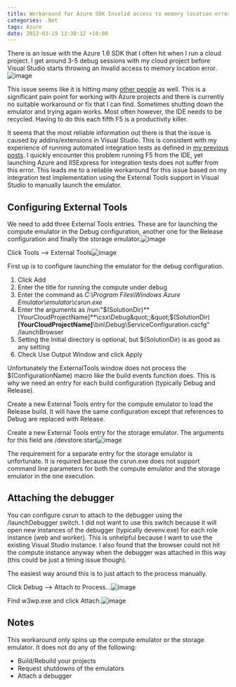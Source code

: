 ```yaml
---
title: Workaround for Azure SDK Invalid access to memory location error
categories: .Net
tags: Azure
date: 2012-03-19 13:38:12 +10:00
---
```


There is an issue with the Azure 1.6 SDK that I often hit when I run a cloud project. I get around 3-5 debug sessions with my cloud project before Visual Studio starts throwing an Invalid access to memory location error.![image][0]

This issue seems like it is hitting many [other people][1] as well. This is a significant pain point for working with Azure projects and there is currently no suitable workaround or fix that I can find. Sometimes shutting down the emulator and trying again works. Most often however, the IDE needs to be recycled. Having to do this each fifth F5 is a productivity killer.

<!--more-->

It seems that the most reliable information out there is that the issue is caused by addins/extensions in Visual Studio. This is consistent with my experience of running automated integration tests as defined in [my previous posts][2]. I quickly encounter this problem running F5 from the IDE, yet launching Azure and IISExpress for integration tests does not suffer from this error. This leads me to a reliable workaround for this issue based on my integration test implementation using the External Tools support in Visual Studio to manually launch the emulator. 

## Configuring External Tools

We need to add three External Tools entries. These are for launching the compute emulator in the Debug configuration, another one for the Release configuration and finally the storage emulator.![image][3]

Click Tools –&gt; External Tools![image][4]

First up is to configure launching the emulator for the debug configuration.

1. Click Add
1. Enter the title for running the compute under debug
1. Enter the command as _C:\Program Files\Windows Azure Emulator\emulator\csrun.exe_
1. Enter the arguments as /run:&quot;$(SolutionDir)**[YourCloudProjectName]**\csx\Debug&quot;;&quot;$(SolutionDir)**[YourCloudProjectName]**\bin\Debug\ServiceConfiguration.cscfg&quot; /launchBrowser
1. Setting the Initial directory is optional, but $(SolutionDir) is as good as any setting
1. Check Use Output Window and click Apply

Unfortunately the ExternalTools window does not process the $(ConfigurationName) macro like the build events function does. This is why we need an entry for each build configuration (typically Debug and Release).

Create a new External Tools entry for the compute emulator to load the Release build. It will have the same configuration except that references to Debug are replaced with Release.

Create a new External Tools entry for the storage emulator. The arguments for this field are /devstore:start![image][5]

The requirement for a separate entry for the storage emulator is unfortunate. It is required because the csrun.exe does not support command line parameters for both the compute emulator and the storage emulator in the one execution.

## Attaching the debugger

You can configure csrun to attach to the debugger using the /launchDebugger switch. I did not want to use this switch because it will open new instances of the debugger (typically devenv.exe) for each role instance (web and worker). This is unhelpful because I want to use the existing Visual Studio instance. I also found that the browser could not hit the compute instance anyway when the debugger was attached in this way (this could be just a timing issue though).

The easiest way around this is to just attach to the process manually.

Click Debug –&gt; Attach to Process…![image][6]

Find w3wp.exe and click Attach.![image][7]

## Notes

This workaround only spins up the compute emulator or the storage emulator. It does not do any of the following:

* Build/Rebuild your projects
* Request shutdowns of the emulators
* Attach a debugger

[0]: /files/image_135.png
[1]: http://social.msdn.microsoft.com/Forums/en-US/windowsazuredevelopment/thread/d152fe9c-5f44-4776-bf18-ede89d871904
[2]: /2012/03/18/integration-testing-with-azure-development-fabric-and-iisexpress/
[3]: /files/image_136.png
[4]: /files/image_137.png
[5]: /files/image_138.png
[6]: /files/image_139.png
[7]: /files/image_140.png
